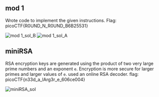 ## mod 1
Wrote code to implement the given instructions. Flag: picoCTF{R0UND_N_R0UND_B6B25531}

![mod 1_sol_B](https://github.com/mizar-0/Cryptonite-JTP-2/assets/76529146/c7ab72f3-2218-45db-bb03-a9fed6d6e398)
![mod 1_sol_A](https://github.com/mizar-0/Cryptonite-JTP-2/assets/76529146/f05ddad5-b21d-4808-99e3-2166f6ccfa90)

## miniRSA
RSA encryption keys are generated using the product of two very large prime numbers and an exponent `e`. Encryption is more secure for larger primes and larger values of `e`.
used an online RSA decoder.
flag: picoCTF{n33d_a_lArg3r_e_606ce004}

![miniRSA_sol](https://github.com/mizar-0/Cryptonite-JTP-2/assets/76529146/eea7604e-1886-4d34-9d38-87d75b008ed)




